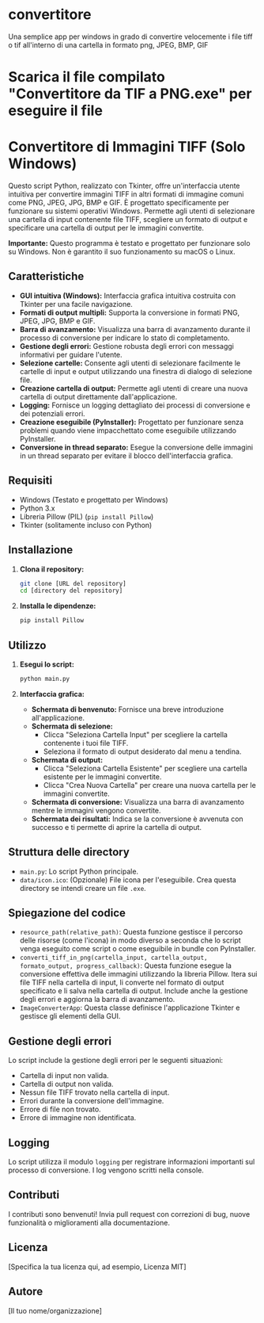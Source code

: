 # convertitore
Una semplice app per windows in grado di convertire velocemente i file tiff o tif all'interno di una cartella in formato png, JPEG, BMP, GIF
# Scarica il file compilato "Convertitore da TIF a PNG.exe" per eseguire il file

# Convertitore di Immagini TIFF (Solo Windows)

Questo script Python, realizzato con Tkinter, offre un'interfaccia utente intuitiva per convertire immagini TIFF in altri formati di immagine comuni come PNG, JPEG, JPG, BMP e GIF.  È progettato specificamente per funzionare su sistemi operativi Windows. Permette agli utenti di selezionare una cartella di input contenente file TIFF, scegliere un formato di output e specificare una cartella di output per le immagini convertite.

**Importante:** Questo programma è testato e progettato per funzionare solo su Windows. Non è garantito il suo funzionamento su macOS o Linux.

## Caratteristiche

*   **GUI intuitiva (Windows):** Interfaccia grafica intuitiva costruita con Tkinter per una facile navigazione.
*   **Formati di output multipli:** Supporta la conversione in formati PNG, JPEG, JPG, BMP e GIF.
*   **Barra di avanzamento:** Visualizza una barra di avanzamento durante il processo di conversione per indicare lo stato di completamento.
*   **Gestione degli errori:** Gestione robusta degli errori con messaggi informativi per guidare l'utente.
*   **Selezione cartelle:** Consente agli utenti di selezionare facilmente le cartelle di input e output utilizzando una finestra di dialogo di selezione file.
*   **Creazione cartella di output:** Permette agli utenti di creare una nuova cartella di output direttamente dall'applicazione.
*   **Logging:** Fornisce un logging dettagliato dei processi di conversione e dei potenziali errori.
*   **Creazione eseguibile (PyInstaller):** Progettato per funzionare senza problemi quando viene impacchettato come eseguibile utilizzando PyInstaller.
*   **Conversione in thread separato:** Esegue la conversione delle immagini in un thread separato per evitare il blocco dell'interfaccia grafica.

## Requisiti

*   Windows (Testato e progettato per Windows)
*   Python 3.x
*   Libreria Pillow (PIL) (`pip install Pillow`)
*   Tkinter (solitamente incluso con Python)

## Installazione

1.  **Clona il repository:**

    ```bash
    git clone [URL del repository]
    cd [directory del repository]
    ```

2.  **Installa le dipendenze:**

    ```bash
    pip install Pillow
    ```

## Utilizzo

1.  **Esegui lo script:**

    ```bash
    python main.py
    ```

2.  **Interfaccia grafica:**

    *   **Schermata di benvenuto:** Fornisce una breve introduzione all'applicazione.
    *   **Schermata di selezione:**
        *   Clicca "Seleziona Cartella Input" per scegliere la cartella contenente i tuoi file TIFF.
        *   Seleziona il formato di output desiderato dal menu a tendina.
    *   **Schermata di output:**
        *   Clicca "Seleziona Cartella Esistente" per scegliere una cartella esistente per le immagini convertite.
        *   Clicca "Crea Nuova Cartella" per creare una nuova cartella per le immagini convertite.
    *   **Schermata di conversione:** Visualizza una barra di avanzamento mentre le immagini vengono convertite.
    *   **Schermata dei risultati:** Indica se la conversione è avvenuta con successo e ti permette di aprire la cartella di output.



## Struttura delle directory

*   `main.py`: Lo script Python principale.
*   `data/icon.ico`: (Opzionale) File icona per l'eseguibile. Crea questa directory se intendi creare un file `.exe`.

## Spiegazione del codice

*   `resource_path(relative_path)`: Questa funzione gestisce il percorso delle risorse (come l'icona) in modo diverso a seconda che lo script venga eseguito come script o come eseguibile in bundle con PyInstaller.
*   `converti_tiff_in_png(cartella_input, cartella_output, formato_output, progress_callback)`: Questa funzione esegue la conversione effettiva delle immagini utilizzando la libreria Pillow. Itera sui file TIFF nella cartella di input, li converte nel formato di output specificato e li salva nella cartella di output. Include anche la gestione degli errori e aggiorna la barra di avanzamento.
*   `ImageConverterApp`: Questa classe definisce l'applicazione Tkinter e gestisce gli elementi della GUI.

## Gestione degli errori

Lo script include la gestione degli errori per le seguenti situazioni:

*   Cartella di input non valida.
*   Cartella di output non valida.
*   Nessun file TIFF trovato nella cartella di input.
*   Errori durante la conversione dell'immagine.
*   Errore di file non trovato.
*   Errore di immagine non identificata.

## Logging

Lo script utilizza il modulo `logging` per registrare informazioni importanti sul processo di conversione. I log vengono scritti nella console.

## Contributi

I contributi sono benvenuti! Invia pull request con correzioni di bug, nuove funzionalità o miglioramenti alla documentazione.

## Licenza

[Specifica la tua licenza qui, ad esempio, Licenza MIT]

## Autore

[Il tuo nome/organizzazione]
